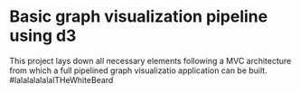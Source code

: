 # Basic graph visualization pipeline using d3

This project lays down all necessary elements following a MVC architecture from which a full pipelined graph visualizatio application can be built.
#lalalalalalalTHeWhiteBeard
